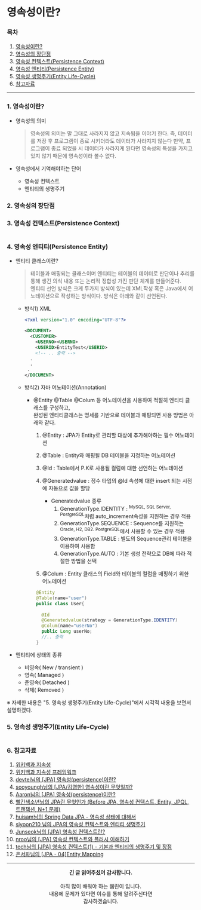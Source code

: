 # 영속성이란?

### 목차
1. [영속성이란?](https://github.com/hongcoding94/JPA_storage/blob/main/JPA_%EC%9D%B4%EB%A1%A0/JPA_%EC%A0%95%EB%A6%AC/003.%20%EC%98%81%EC%86%8D%EC%84%B1%EC%9D%B4%EB%9E%80%3F.md#1-%EC%98%81%EC%86%8D%EC%84%B1%EC%9D%B4%EB%9E%80)
2. [영속성의 장단점](https://github.com/hongcoding94/JPA_storage/blob/main/JPA_%EC%9D%B4%EB%A1%A0/JPA_%EC%A0%95%EB%A6%AC/003.%20%EC%98%81%EC%86%8D%EC%84%B1%EC%9D%B4%EB%9E%80%3F.md#2-%EC%98%81%EC%86%8D%EC%84%B1%EC%9D%98-%EC%9E%A5%EB%8B%A8%EC%A0%90)
3. [영속성 컨텍스트(Persistence Context)](https://github.com/hongcoding94/JPA_storage/blob/main/JPA_%EC%9D%B4%EB%A1%A0/JPA_%EC%A0%95%EB%A6%AC/003.%20%EC%98%81%EC%86%8D%EC%84%B1%EC%9D%B4%EB%9E%80%3F.md#3-%EC%98%81%EC%86%8D%EC%84%B1-%EC%BB%A8%ED%85%8D%EC%8A%A4%ED%8A%B8persistence-context)
4. [영속성 엔티티(Persistence Entity)](https://github.com/hongcoding94/JPA_storage/blob/main/JPA_%EC%9D%B4%EB%A1%A0/JPA_%EC%A0%95%EB%A6%AC/003.%20%EC%98%81%EC%86%8D%EC%84%B1%EC%9D%B4%EB%9E%80%3F.md#4-%EC%98%81%EC%86%8D%EC%84%B1-%EC%97%94%ED%8B%B0%ED%8B%B0persistence-entity)
5. [영속성 생명주기(Entity Life-Cycle)](https://github.com/hongcoding94/JPA_storage/blob/main/JPA_%EC%9D%B4%EB%A1%A0/JPA_%EC%A0%95%EB%A6%AC/003.%20%EC%98%81%EC%86%8D%EC%84%B1%EC%9D%B4%EB%9E%80%3F.md#5-%EC%98%81%EC%86%8D%EC%84%B1-%EC%83%9D%EB%AA%85%EC%A3%BC%EA%B8%B0entity-life-cycle)
6. [참고자료](https://github.com/hongcoding94/JPA_storage/blob/main/JPA_%EC%9D%B4%EB%A1%A0/JPA_%EC%A0%95%EB%A6%AC/003.%20%EC%98%81%EC%86%8D%EC%84%B1%EC%9D%B4%EB%9E%80%3F.md#6-%EC%B0%B8%EA%B3%A0%EC%9E%90%EB%A3%8C)

---

### 1. 영속성이란?

 - 영속성의 의미
   > 영속성의 의미는 말 그대로 사라지지 않고 지속됨을 이야기 한다.
   > 즉, 데이터를 저장 후 프로그램이 종료 시키더라도 데이터가 사라지지 않는다
   > 만약, 프로그램이 종료 되었을 시 데이터가 사라지게 된다면 영속성의 특성을 가지고 있지 않기 때문에 영속성이라 볼수 없다.

 - 영속성에서 기억해야하는 단어
   - 영속성 컨텍스트
   - 엔티티의 생명주기

### 2. 영속성의 장단점


### 3. 영속성 컨텍스트(Persistence Context)

<div align="center">
 <img src="" width="" height="" />
</div>

### 4. 영속성 엔티티(Persistence Entity)

- 엔티티 클래스이란?
  > 테이블과 매핑되는 클래스이며 엔티티는 테이블의 데이터로 판단이나 추리를 통해 생긴 의식 내용 또는 논리적 정합성 가진 판단 체계를 만들어준다.<br/>
  > 엔티티 선언 방식은 크게 두가지 방식이 있는데 XML작성 혹은 Java에서 어노테이션으로 작성하는 방식이다.
  > 방식은 아래와 같이 선언된다.

  - 방식1) XML
 
    ```xml
    <?xml version="1.0" encoding="UTF-8"?>

    <DOCUMENT>
      <CUSTOMER>
        <USERNO><USERNO>
        <USERID>EntityTest</USERID>
        <!-- .. 중략 -->
      .
      .
     .
    </DOCUMENT>
    ```

  - 방식2) 자바 어노테이션(Annotation)
    - @Entity @Table @Colum 등 어노테이션을 사용하여 적절히 엔티티 클래스를 구성하고,<br/>
      완성된 엔티티클래스는 명세를 기반으로 테이블과 매핑되면 사용 방법은 아래와 같다.
      
      1. @Entity : JPA가 Entity로 관리할 대상에 추가해야하는 필수 어노테이션

      2. @Table : Entity와 매핑될 DB 테이블을 지정하는 어노테이션

      3. @Id : Table에서 P.K로 사용될 컬럼에 대한 선언하는 어노테이션

      4. @Generatedvalue : 정수 타입의 @Id 속성에 대한 insert 되는 시점에 자동으로 값을 할당

         - Generatedvalue 종류
           1. GenerationType.IDENTITY : <sup>MySQL, SQL Server, PostgreSQL</sup>처럼 auto_increment속성을 지원하는 경우 적용
           2. GenerationType.SEQUENCE : Sequence를 지원하는 <sup>Oracle, H2, DB2. PostgreSQL</sup>에서 사용할 수 있는 경우 적용
           3. GenerationType.TABLE : 별도의 Sequence관리 테이블을 이용하여 사용함 
           4. GenerationType.AUTO : 기본 생성 전략으로 DB에 따라 적절한 방법을 선택

      5. @Colum : Entity 클래스의 Field와 테이블의 컬럼을 매핑하기 위한 어노테이션
      
      ```java
       @Entity
       @Table(name="user")
       public class User{
       
         @Id
         @Generatedvalue(strategy = GenerationType.IDENTITY)
         @Colum(name="userNo")
         public Long userNo;
         //.. 중략
       }
      ```
      
- 엔티티에 상태의 종류
  - 비영속( New / transient )
  - 영속( Managed )
  - 준영속( Detached )
  - 삭제( Removed )


※ 자세한 내용은 "5. 영속성 생명주기(Entity Life-Cycle)"에서 시각적 내용을 보면서 설명하겠다.


### 5. 영속성 생명주기(Entity Life-Cycle)

<div align="center">
 <img src="" width="" height="" />
</div>

### 6. 참고자료
1. [위키백과 지속성](https://ko.wikipedia.org/wiki/%EC%A7%80%EC%86%8D%EC%84%B1)
2. [위키백과 지속성 프레임워크](https://ko.wikipedia.org/wiki/%EC%A7%80%EC%86%8D%EC%84%B1_%ED%94%84%EB%A0%88%EC%9E%84%EC%9B%8C%ED%81%AC)
3. [devtel님의 [JPA] 영속성(persistence)이란?](https://velog.io/@devtel/JPA-%EC%98%81%EC%86%8D%EC%84%B1persistence%EC%9D%B4%EB%9E%80)
4. [sooyoungh님의 [JPA/김영한] 영속성이란 무엇일까?](https://velog.io/@sooyoungh/%EC%98%81%EC%86%8D%EC%84%B1%EC%9D%B4%EB%9E%80-%EB%AC%B4%EC%97%87%EC%9D%BC%EA%B9%8C)
5. [Aaron님의 [JPA] 영속성(persistence)이란?](https://data-make.tistory.com/609)
6. [빨간색소년님의 JPA란 무엇인가 (Before JPA, 영속성 컨텍스트, Entity, JPQL, 트랜잭션, N+1 문제)](https://sjh836.tistory.com/189)
7. [huisam님의 Spring Data JPA - 영속성 상태에 대해서](https://huisam.tistory.com/entry/persistContext)
8. [siyoon210 님의 JPA의 영속성 컨텍스트와 엔티티 생명주기](https://siyoon210.tistory.com/138)
9. [Junseok님의 [JPA] 영속성 컨텍스트란?](https://junseokdev.tistory.com/39)
10. [nroo님의 [JPA] 영속성 컨텍스트와 플러시 이해하기](https://ict-nroo.tistory.com/130)
11. [tech님의 [JPA] 영속성 컨텍스트(1) - 기본과 엔티티의 생명주기 및 장점](https://programming-workspace.tistory.com/63)
12. [은서파님의 [JPA - 04]Entity Mapping](https://goodteacher.tistory.com/364)


---
<div align="center">
  <b>긴 글 읽어주셨어 감사합니다.</b><br/><br/>
  아직 많이 배워야 하는 웹린이 입니다.<br/>
  내용에 문제가 있다면 이슈를 통해 알려주신다면 <br>
  감사하겠습니다.
</div>
